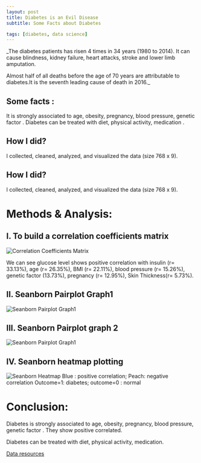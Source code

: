 ```yaml
---
layout: post
title: Diabetes is an Evil Disease
subtitle: Some Facts about Diabetes

tags: [diabetes, data science]
---
```


_The diabetes patients has risen 4 times in 34 years (1980 to 2014). It can cause blindness, kidney failure, heart attacks, stroke and lower limb amputation.

Almost half of all deaths before the age of 70 years are attributable to diabetes.It is the seventh leading cause of death in 2016._

## Some facts :

It is strongly associated to age, obesity, pregnancy, blood pressure, genetic factor . Diabetes can be treated with diet, physical activity, medication .

## How I did?

I collected, cleaned, analyzed, and visualized the data (size 768 x 9).

## How I did?

I collected, cleaned, analyzed, and visualized the data (size 768 x 9).

# Methods & Analysis:

## I. To build a correlation coefficients matrix 
![Correlation Coefficients Matrix](https://miro.medium.com/max/879/1*Gzzi5g8u5bZPNswjcvVhyA.png)


We can see glucose level shows positive correlation with insulin (r= 33.13%), age (r= 26.35%), BMI (r= 22.11%), blood pressure (r= 15.26%), genetic factor (13.73%), pregnancy (r= 12.95%), Skin Thickness(r= 5.73%).

## II. Seanborn Pairplot Graph1
![Seanborn Pairplot Graph1](https://miro.medium.com/max/1144/1*uk3jEFXDZCeRybhasmW9iA.png)



## III. Seanborn Pairplot graph 2
![Seanborn Pairplot Graph1](https://miro.medium.com/max/1349/1*otYsp9K0m2JA04vvq4IlEw.png)

## IV. Seanborn heatmap plotting
![Seanborn Heatmap](https://miro.medium.com/max/350/1*ZFndad4dfp2xtRdywkz_0Q.png)
Blue : positive correlation; Peach: negative correlation
Outcome=1: diabetes; outcome=0 : normal

# Conclusion:

Diabetes is strongly associated to age, obesity, pregnancy, blood pressure, genetic factor . They show positive correlated.

Diabetes can be treated with diet, physical activity, medication.


[Data resources](https://data.world/anaozp/diabetes/workspace/file?filename=diabetes.csv)
